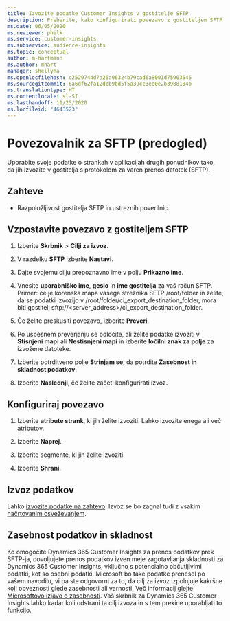 ```yaml
---
title: Izvozite podatke Customer Insights v gostitelje SFTP
description: Preberite, kako konfigurirati povezavo z gostiteljem SFTP.
ms.date: 06/05/2020
ms.reviewer: philk
ms.service: customer-insights
ms.subservice: audience-insights
ms.topic: conceptual
author: m-hartmann
ms.author: mhart
manager: shellyha
ms.openlocfilehash: c2529744d7a26a06324b79cad6a8001d75903545
ms.sourcegitcommit: 6a6df62fa12dcb9bd5f5a39cc3ee0e2b3988184b
ms.translationtype: HT
ms.contentlocale: sl-SI
ms.lasthandoff: 11/25/2020
ms.locfileid: "4643523"
---
```

# <a name="connector-for-sftp-preview"></a>Povezovalnik za SFTP (predogled)

Uporabite svoje podatke o strankah v aplikacijah drugih ponudnikov tako, da jih izvozite v gostitelja s protokolom za varen prenos datotek (SFTP).

## <a name="prerequisites"></a>Zahteve

- Razpoložljivost gostitelja SFTP in ustreznih poverilnic.

## <a name="connect-to-sftp"></a>Vzpostavite povezavo z gostiteljem SFTP

1. Izberite **Skrbnik** > **Cilji za izvoz**.

1. V razdelku **SFTP** izberite **Nastavi**.

1. Dajte svojemu cilju prepoznavno ime v polju **Prikazno ime**.

1. Vnesite **uporabniško ime**, **geslo** in **ime gostitelja** za vaš račun SFTP. Primer: če je korenska mapa vašega strežnika SFTP /root/folder in želite, da se podatki izvozijo v /root/folder/ci_export_destination_folder, mora biti gostitelj sftp://<server_address>/ci_export_destination_folder.

1. Če želite preskusiti povezavo, izberite **Preveri**.

1. Po uspešnem preverjanju se odločite, ali želite podatke izvoziti v **Stisnjeni mapi** ali **Nestisnjeni mapi** in izberite **ločilni znak za polje** za izvožene datoteke.

1. Izberite potrditveno polje **Strinjam se**, da potrdite **Zasebnost in skladnost podatkov**.

1. Izberite **Naslednji**, če želite začeti konfigurirati izvoz.

## <a name="configure-the-connection"></a>Konfiguriraj povezavo

1. Izberite **atribute strank**, ki jih želite izvoziti. Lahko izvozite enega ali več atributov.

1. Izberite **Naprej**.

1. Izberite segmente, ki jih želite izvoziti.

1. Izberite **Shrani**.

## <a name="export-the-data"></a>Izvoz podatkov

Lahko [izvozite podatke na zahtevo](export-destinations.md). Izvoz se bo zagnal tudi z vsakim [načrtovanim osveževanjem](system.md#schedule-tab).

## <a name="data-privacy-and-compliance"></a>Zasebnost podatkov in skladnost

Ko omogočite Dynamics 365 Customer Insights za prenos podatkov prek SFTP-ja, dovoljujete prenos podatkov izven meje zagotavljanja skladnosti za Dynamics 365 Customer Insights, vključno s potencialno občutljivimi podatki, kot so osebni podatki. Microsoft bo take podatke prenesel po vašem navodilu, vi pa ste odgovorni za to, da cilj za izvoz izpolnjuje kakršne koli obveznosti glede zasebnosti ali varnosti. Več informacij glejte [Microsoftovo izjavo o zasebnosti](https://go.microsoft.com/fwlink/?linkid=396732).
Vaš skrbnik za Dynamics 365 Customer Insights lahko kadar koli odstrani ta cilj izvoza in s tem prekine uporabljati to funkcijo.
